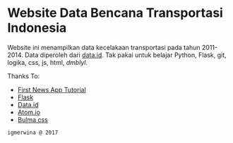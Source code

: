 Website Data Bencana Transportasi Indonesia
===

Website ini menampilkan data kecelakaan transportasi pada tahun 2011-2014. Data diperoleh dari [data.id](http://data.go.id/dataset/data-kecelakaan-transportasi-2). Tak pakai untuk belajar Python, Flask, git, logika, css, js, html, _dmblyl_.

Thanks To:
- [First News App Tutorial][5]
- [Flask][1]
- [Data.id][2]
- [Atom.io][3]
- [Bulma css][4]

[1]: http://www.pocoo.org/
[2]: http://www.data.id/
[3]: http://www.atom.io/
[4]: https://github.com/jgthms/bulma
[5]: https://first-news-app.readthedocs.io/en/latest/

`igmerwina @ 2017`
